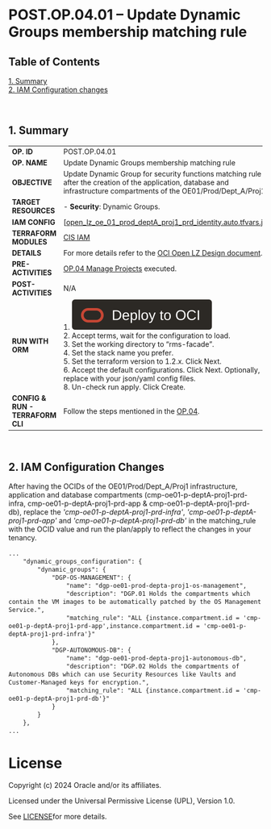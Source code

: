 # POST.OP.04.01 – Update Dynamic Groups membership matching rule

## **Table of Contents**

[1. Summary](#1-summary)</br>
[2. IAM Configuration changes](#2-iam-configuration-changes)</br>

&nbsp; 

## **1. Summary**

| |  |
|---|---| 
| **OP. ID** | POST.OP.04.01 |
| **OP. NAME** | Update Dynamic Groups membership matching rule | 
| **OBJECTIVE** | Update Dynamic Group for security functions matching rule after the creation of the application, database and infrastructure compartments of the OE01/Prod/Dept_A/Proj1. |
| **TARGET RESOURCES** | - **Security**: Dynamic Groups. |
| **IAM CONFIG**| [[open_lz_oe_01_prod_deptA_proj1_prd_identity.auto.tfvars.json](../open_lz_oe_01_prod_deptA_proj1_prd_identity.auto.tfvars.json)|
| **TERRAFORM MODULES**| [CIS IAM](https://github.com/oracle-quickstart/terraform-oci-cis-landing-zone-iam) |
| **DETAILS** |  For more details refer to the [OCI Open LZ Design document](/blueprints/multi-oe/design/OCI_Open_LZ_Multi-OE-Blueprint.pdf).|
| **PRE-ACTIVITIES** | [OP.04 Manage Projects](../readme.md) executed. |
| **POST-ACTIVITIES** | N/A |
| **RUN WITH ORM** | 1. [![Deploy_To_OCI](/commons/images/DeployToOCI.svg)](https://cloud.oracle.com/resourcemanager/stacks/create?zipUrl=https://github.com/oracle-quickstart/terraform-oci-landing-zones-orchestrator/archive/refs/heads/main.zip&zipUrlVariables={"input_config_files_urls":"https://raw.githubusercontent.com/oracle-quickstart/terraform-oci-open-lz/master/examples/oci-open-lz/op04_manage_projects/open_lz_oe_01_prod_deptA_proj1_prd_identity.auto.tfvars.json,https://raw.githubusercontent.com/oracle-quickstart/terraform-oci-open-lz/master/examples/oci-open-lz/op04_manage_projects/open_lz_oe_01_prod_deptA_proj1_prd_network.auto.tfvars.json"})  </br>2. Accept terms,  wait for the configuration to load. </br>3. Set the working directory to “rms-facade”. </br>4. Set the stack name you prefer.</br>5. Set the terraform version to 1.2.x. Click Next. </br>6. Accept the default configurations. Click Next. Optionally, replace with your json/yaml config files. </br>8. Un-check run apply. Click Create.|
| **CONFIG & RUN - TERRAFORM CLI** | Follow the steps mentioned in the [OP.04](../readme.md). |

&nbsp; 

## **2. IAM Configuration Changes**

After having the OCIDs of the OE01/Prod/Dept_A/Proj1 infrastructure, application and database compartments (cmp-oe01-p-deptA-proj1-prd-infra, cmp-oe01-p-deptA-proj1-prd-app & cmp-oe01-p-deptA-proj1-prd-db), replace the *'cmp-oe01-p-deptA-proj1-prd-infra'*, *'cmp-oe01-p-deptA-proj1-prd-app'* and *'cmp-oe01-p-deptA-proj1-prd-db'* in the matching_rule with the OCID value and run the plan/apply to reflect the changes in your tenancy.

```
...
    "dynamic_groups_configuration": {
        "dynamic_groups": {
            "DGP-OS-MANAGEMENT": {
                "name": "dgp-oe01-prod-depta-proj1-os-management",
                "description": "DGP.01 Holds the compartments which contain the VM images to be automatically patched by the OS Management Service.",
                "matching_rule": "ALL {instance.compartment.id = 'cmp-oe01-p-deptA-proj1-prd-app',instance.compartment.id = 'cmp-oe01-p-deptA-proj1-prd-infra'}"
            },
            "DGP-AUTONOMOUS-DB": {
                "name": "dgp-oe01-prod-depta-proj1-autonomous-db",
                "description": "DGP.02 Holds the compartments of Autonomous DBs which can use Security Resources like Vaults and Customer-Managed keys for encryption.",
                "matching_rule": "ALL {instance.compartment.id = 'cmp-oe01-p-deptA-proj1-prd-db'}"
            }
        }
    },
...
```

# License

Copyright (c) 2024 Oracle and/or its affiliates.

Licensed under the Universal Permissive License (UPL), Version 1.0.

See [LICENSE](/LICENSE)for more details.
